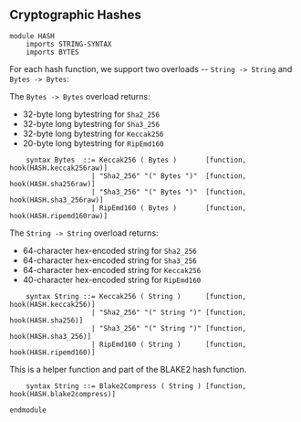 Cryptographic Hashes
--------------------

``` {.k .cryptography-hashes}
module HASH
    imports STRING-SYNTAX
    imports BYTES
```

For each hash function, we support two overloads -- `String -> String` and
`Bytes -> Bytes`:

The `Bytes -> Bytes` overload returns:

- 32-byte long bytestring for `Sha2_256`
- 32-byte long bytestring for `Sha3_256`
- 32-byte long bytestring for `Keccak256`
- 20-byte long bytestring for `RipEmd160`

``` {.k .cryptography-hashes}
    syntax Bytes  ::= Keccak256 ( Bytes )       [function, hook(HASH.keccak256raw)]
                    | "Sha2_256" "(" Bytes ")"  [function, hook(HASH.sha256raw)]
                    | "Sha3_256" "(" Bytes ")"  [function, hook(HASH.sha3_256raw)]
                    | RipEmd160 ( Bytes )       [function, hook(HASH.ripemd160raw)]
```

The `String -> String` overload returns:

- 64-character hex-encoded string for `Sha2_256`
- 64-character hex-encoded string for `Sha3_256`
- 64-character hex-encoded string for `Keccak256`
- 40-character hex-encoded string for `RipEmd160`

``` {.k .cryptography-hashes}
    syntax String ::= Keccak256 ( String )      [function, hook(HASH.keccak256)]
                    | "Sha2_256" "(" String ")" [function, hook(HASH.sha256)]
                    | "Sha3_256" "(" String ")" [function, hook(HASH.sha3_256)]
                    | RipEmd160 ( String )      [function, hook(HASH.ripemd160)]
```

This is a helper function and part of the BLAKE2 hash function.

``` {.k .cryptography-hashes}
    syntax String ::= Blake2Compress ( String ) [function, hook(HASH.blake2compress)]
```

``` {.k .cryptography-hashes}
endmodule
```
